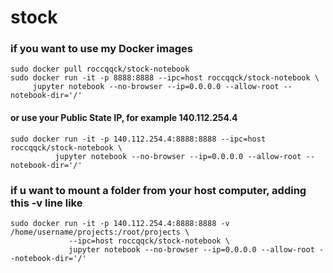 # stock

### if you want to use my Docker images
`````` 
sudo docker pull roccqqck/stock-notebook
sudo docker run -it -p 8888:8888 --ipc=host roccqqck/stock-notebook \
     jupyter notebook --no-browser --ip=0.0.0.0 --allow-root --notebook-dir='/'
``````
#### or use your Public State IP, for example  140.112.254.4
`````` 
sudo docker run -it -p 140.112.254.4:8888:8888 --ipc=host roccqqck/stock-notebook \
          jupyter notebook --no-browser --ip=0.0.0.0 --allow-root --notebook-dir='/'
``````
### if u want to mount a folder from your host computer, adding this -v line like 
`````` 
sudo docker run -it -p 140.112.254.4:8888:8888 -v /home/username/projects:/root/projects \
             --ipc=host roccqqck/stock-notebook \
             jupyter notebook --no-browser --ip=0.0.0.0 --allow-root --notebook-dir='/'
``````
